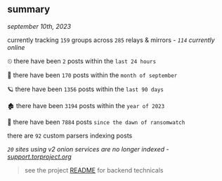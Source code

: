 
## summary
_september 10th, 2023_

currently tracking `159` groups across `285` relays & mirrors - _`114` currently online_

⏲ there have been `2` posts within the `last 24 hours`

🦈 there have been `170` posts within the `month of september`

🪐 there have been `1356` posts within the `last 90 days`

🏚 there have been `3194` posts within the `year of 2023`

🦕 there have been `7884` posts `since the dawn of ransomwatch`

there are `92` custom parsers indexing posts

_`20` sites using v2 onion services are no longer indexed - [support.torproject.org](https://support.torproject.org/onionservices/v2-deprecation/)_

> see the project [README](https://github.com/joshhighet/ransomwatch#ransomwatch--) for backend technicals
